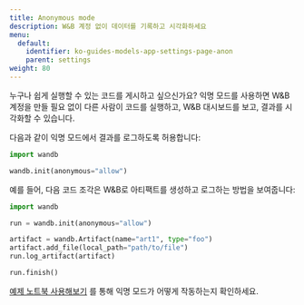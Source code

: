 ```yaml
---
title: Anonymous mode
description: W&B 계정 없이 데이터를 기록하고 시각화하세요
menu:
  default:
    identifier: ko-guides-models-app-settings-page-anon
    parent: settings
weight: 80
---
```


누구나 쉽게 실행할 수 있는 코드를 게시하고 싶으신가요? 익명 모드를 사용하면 W&B 계정을 만들 필요 없이 다른 사람이 코드를 실행하고, W&B 대시보드를 보고, 결과를 시각화할 수 있습니다.

다음과 같이 익명 모드에서 결과를 로그하도록 허용합니다:

```python
import wandb

wandb.init(anonymous="allow")
```

예를 들어, 다음 코드 조각은 W&B로 아티팩트를 생성하고 로그하는 방법을 보여줍니다:

```python
import wandb

run = wandb.init(anonymous="allow")

artifact = wandb.Artifact(name="art1", type="foo")
artifact.add_file(local_path="path/to/file")
run.log_artifact(artifact)

run.finish()
```

[예제 노트북 사용해보기](https://colab.research.google.com/drive/1nQ3n8GD6pO-ySdLlQXgbz4wA3yXoSI7i) 를 통해 익명 모드가 어떻게 작동하는지 확인하세요.
